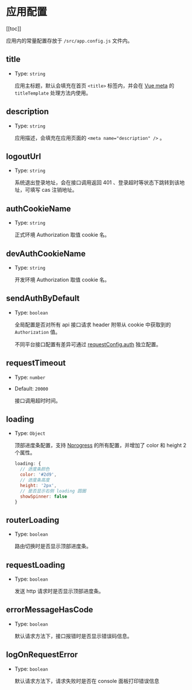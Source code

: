# 应用配置

[[toc]]

应用内的常量配置存放于 `/src/app.config.js` 文件内。

## title

- Type: `string`

  应用主标题，默认会填充在首页 `<title>` 标签内，并会在 [Vue meta](vue-meta.md) 的 `titleTemplate` 处理方法内使用。

## description

- Type: `string`

  应用描述，会填充在应用页面的 `<meta name="description" />` 。

## logoutUrl

- Type: `string`

  系统退出登录地址，会在接口调用返回 401 、登录超时等状态下跳转到该地址，可填写 cas 注销地址。

## authCookieName

- Type: `string`

  正式环境 Authorization 取值 cookie 名。

## devAuthCookieName

- Type: `string`

  开发环境 Authorization 取值 cookie 名。

## sendAuthByDefault

- Type: `boolean`

  全局配置是否对所有 api 接口请求 header 附带从 cookie 中获取到的 `Authorization` 值。

  不同平台接口配置有差异可通过 [requestConfig.auth](api.md#requestConfig-auth) 独立配置。

## requestTimeout

- Type: `number`
- Default: `20000`

  接口调用超时时间。

## loading

- Type: `Object`

  顶部进度条配置，支持 [Nprogress](nprogress.md) 的所有配置，并增加了 color 和 height 2 个属性。

  ```javascript
  loading: {
    // 进度条颜色
    color: '#2d9',
    // 进度条高度
    height: '2px',
    // 是否显示右侧 loading 圆圈
    showSpinner: false
  }
  ```

## routerLoading

- Type: `boolean`

  路由切换时是否显示顶部进度条。

## requestLoading

- Type: `boolean`

  发送 http 请求时是否显示顶部进度条。

## errorMessageHasCode

- Type: `boolean`

  默认请求方法下，接口报错时是否显示错误码信息。

## logOnRequestError

- Type: `boolean`

  默认请求方法下，请求失败时是否在 console 面板打印错误信息
